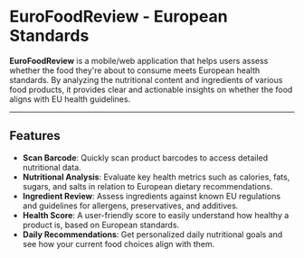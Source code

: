 # EuroFoodReview - European Standards

**EuroFoodReview** is a mobile/web application that helps users assess whether the food they're about to consume meets European health standards. By analyzing the nutritional content and ingredients of various food products, it provides clear and actionable insights on whether the food aligns with EU health guidelines.

---

## Features

- **Scan Barcode**: Quickly scan product barcodes to access detailed nutritional data.
- **Nutritional Analysis**: Evaluate key health metrics such as calories, fats, sugars, and salts in relation to European dietary recommendations.
- **Ingredient Review**: Assess ingredients against known EU regulations and guidelines for allergens, preservatives, and additives.
- **Health Score**: A user-friendly score to easily understand how healthy a product is, based on European standards.
- **Daily Recommendations**: Get personalized daily nutritional goals and see how your current food choices align with them.
